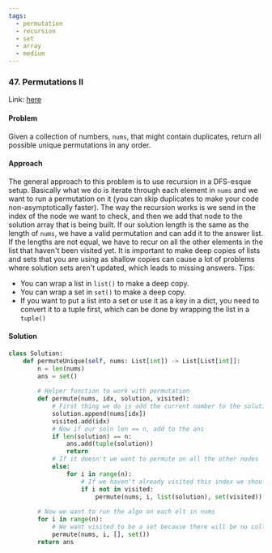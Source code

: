 ```yaml
---
tags:
  - permutation
  - recursion
  - set
  - array
  - medium
---
```


### 47. Permutations II
Link: [here](https://leetcode.com/problems/permutations-ii/)

#### Problem 
Given a collection of numbers, `nums`, that might contain duplicates, return all possible unique permutations in any order.

#### Approach
The general approach to this problem is to use recursion in a DFS-esque setup. Basically what we do is iterate through each element in `nums` and we want to run a permutation on it (you can skip duplicates to make your code non-asymptotically faster). 
The way the recursion works is we send in the index of the node we want to check, and then we add that node to the solution array that is being built. If our solution length is the same as the length of `nums`, we have a valid permutation and can add it to the answer list.
If the lengths are not equal, we have to recur on all the other elements in the list that haven't been visited yet. 
It is important to make deep copies of lists and sets that you are using as shallow copies can cause a lot of problems where solution sets aren't updated, which leads to missing answers.
Tips:
- You can wrap a list in `list()` to make a deep copy.
- You can wrap a set in `set()` to make a deep copy.
- If you want to put a list into a set or use it as a key in a dict, you need to convert it to a tuple first, which can be done by wrapping the list in a `tuple()`

#### Solution
```python 
class Solution:
    def permuteUnique(self, nums: List[int]) -> List[List[int]]:
        n = len(nums)
        ans = set()
        
        # Helper function to work with permutation
        def permute(nums, idx, solution, visited):
            # First thing we do is add the current number to the solution and visited
            solution.append(nums[idx])
            visited.add(idx)
            # Now if our soln len == n, add to the ans
            if len(solution) == n:
                ans.add(tuple(solution))
                return 
            # If it doesn't we want to permute on all the other nodes
            else:
                for i in range(n):
                    # If we haven't already visited this index we should continue to build the set
                    if i not in visited:
                        permute(nums, i, list(solution), set(visited))
        
        # Now we want to run the algo on each elt in nums
        for i in range(n):
            # We want visited to be a set because there will be no collisions and it has fast lookup
            permute(nums, i, [], set())
        return ans
```